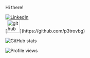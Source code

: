 Hi there!
<div id="badges">
  <a href="https://www.linkedin.com/in/georgi-petrov-584468215">
    <img src="https://img.shields.io/badge/LinkedIn-blue?style=for-the-badge&logo=linkedin&logoColor=white" alt="LinkedIn"/>
  </a>
</div>
[<img src='https://cdn.jsdelivr.net/npm/simple-icons@3.0.1/icons/github.svg' alt='github' height='40'>](https://github.com/p3trovbg)  

![GitHub stats](https://github-readme-stats.vercel.app/api?username=p3trovbg&show_icons=true)  

![Profile views](https://gpvc.arturio.dev/p3trovbg)  
